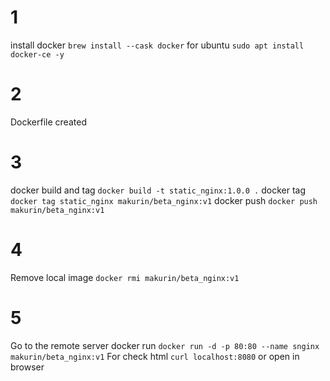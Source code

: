 # 1 
install docker `brew install --cask docker`
for ubuntu `sudo apt install docker-ce -y`

# 2
Dockerfile created

# 3
docker build and tag `docker build -t static_nginx:1.0.0 .`
docker tag `docker tag static_nginx makurin/beta_nginx:v1`
docker push `docker push makurin/beta_nginx:v1`

# 4
Remove local image `docker rmi makurin/beta_nginx:v1`

# 5
Go to the remote server
docker run `docker run -d -p 80:80 --name snginx makurin/beta_nginx:v1`
For check html `curl localhost:8080` or open in browser
